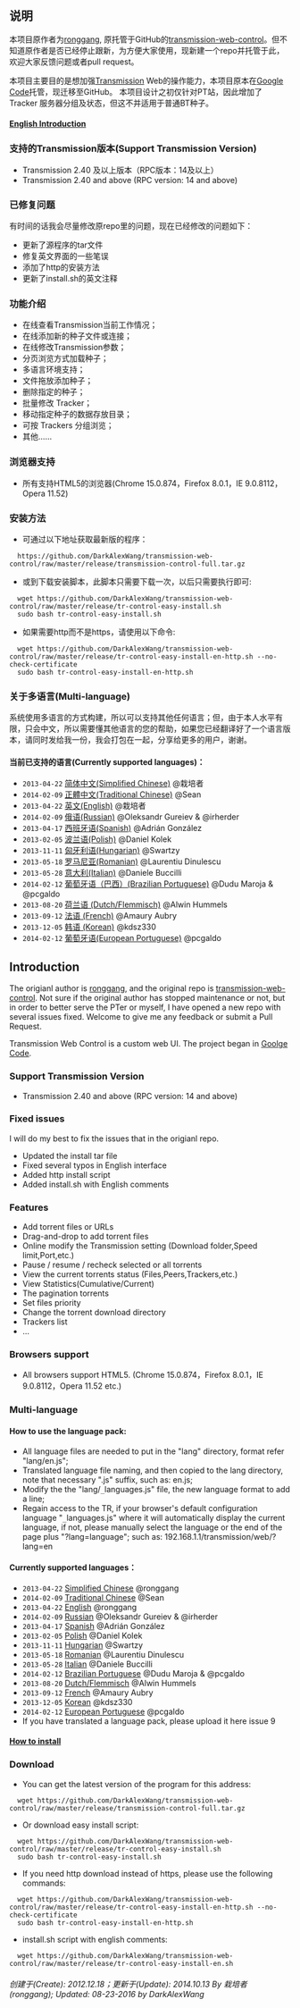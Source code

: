 说明
-----
本项目原作者为[ronggang](https://github.com/ronggang),
原托管于GitHub的[transmission-web-control](https://github.com/ronggang/transmission-web-control)。但不知道原作者是否已经停止跟新，为方便大家使用，现新建一个repo并托管于此，欢迎大家反馈问题或者pull
request。

本项目主要目的是想加强[Transmission](https://www.transmissionbt.com/) Web的操作能力，本项目原本在[Google Code](https://code.google.com/p/transmission-control/)托管，现迁移至GitHub。
本项目设计之初仅针对PT站，因此增加了 Tracker 服务器分组及状态，但这不并适用于普通BT种子。

#### [English Introduction](#introduction)

### 支持的Transmission版本(Support Transmission Version)
 - Transmission 2.40 及以上版本（RPC版本：14及以上）
 - Transmission 2.40 and above (RPC version: 14 and above)

### 已修复问题
有时间的话我会尽量修改原repo里的问题，现在已经修改的问题如下：
 - 更新了源程序的tar文件
 - 修复英文界面的一些笔误
 - 添加了http的安装方法
 - 更新了install.sh的英文注释

### 功能介绍
 - 在线查看Transmission当前工作情况；
 - 在线添加新的种子文件或连接；
 - 在线修改Transmission参数；
 - 分页浏览方式加载种子；
 - 多语言环境支持；
 - 文件拖放添加种子；
 - 删除指定的种子；
 - 批量修改 Tracker；
 - 移动指定种子的数据存放目录；
 - 可按 Trackers 分组浏览；
 - 其他……

### 浏览器支持
 - 所有支持HTML5的浏览器(Chrome 15.0.874，Firefox 8.0.1，IE 9.0.8112，Opera 11.52)

### 安装方法
 - 可通过以下地址获取最新版的程序：
~~~
  https://github.com/DarkAlexWang/transmission-web-control/raw/master/release/transmission-control-full.tar.gz
~~~
 - 或到下载安装脚本，此脚本只需要下载一次，以后只需要执行即可:
~~~
  wget https://github.com/DarkAlexWang/transmission-web-control/raw/master/release/tr-control-easy-install.sh
  sudo bash tr-control-easy-install.sh
~~~
 - 如果需要http而不是https，请使用以下命令:
~~~
  wget https://github.com/DarkAlexWang/transmission-web-control/raw/master/release/tr-control-easy-install-en-http.sh --no-check-certificate
  sudo bash tr-control-easy-install-en-http.sh
~~~

### 关于多语言(Multi-language)
系统使用多语言的方式构建，所以可以支持其他任何语言；但，由于本人水平有限，只会中文，所以需要懂其他语言的您的帮助，如果您已经翻译好了一个语言版本，请同时发给我一份，我会打包在一起，分享给更多的用户，谢谢。

#### 当前已支持的语言(Currently supported languages)：
 - `2013-04-22` [简体中文(Simplified Chinese)](https://github.com/ronggang/transmission-web-control/raw/master/src/tr-web-control/lang/zh-CN.js) @栽培者
 - `2014-02-09` [正體中文(Traditional Chinese)](https://github.com/ronggang/transmission-web-control/raw/master/src/tr-web-control/lang/zh-TW.js) @Sean
 - `2013-04-22` [英文(English)](https://github.com/ronggang/transmission-web-control/raw/master/src/tr-web-control/lang/en.js) @栽培者
 - `2014-02-09` [俄语(Russian)](https://github.com/ronggang/transmission-web-control/raw/master/src/tr-web-control/lang/ru.js) @Oleksandr Gureiev & @irherder
 - `2013-04-17` [西班牙语(Spanish)](https://github.com/ronggang/transmission-web-control/raw/master/src/tr-web-control/lang/es.js) @Adrián González
 - `2013-02-05` [波兰语(Polish)](https://github.com/ronggang/transmission-web-control/raw/master/src/tr-web-control/lang/pl.js) @Daniel Kolek
 - `2013-11-11` [匈牙利语(Hungarian)](https://github.com/ronggang/transmission-web-control/raw/master/src/tr-web-control/lang/hu.js) @Swartzy
 - `2013-05-18` [罗马尼亚(Romanian)](https://github.com/ronggang/transmission-web-control/raw/master/src/tr-web-control/lang/ro.js) @Laurentiu Dinulescu
 - `2013-05-28` [意大利(Italian)](https://github.com/ronggang/transmission-web-control/raw/master/src/tr-web-control/lang/it.js) @Daniele Buccilli
 - `2014-02-12` [葡萄牙语（巴西）(Brazilian Portuguese)](https://github.com/ronggang/transmission-web-control/raw/master/src/tr-web-control/lang/pt-BR.js) @Dudu Maroja & @pcgaldo
 - `2013-08-20` [荷兰语 (Dutch/Flemmisch)](https://github.com/ronggang/transmission-web-control/raw/master/src/tr-web-control/lang/nl.js) @Alwin Hummels
 - `2013-09-12` [法语 (French)](https://github.com/ronggang/transmission-web-control/raw/master/src/tr-web-control/lang/fr.js) @Amaury Aubry
 - `2013-12-05` [韩语 (Korean)](https://github.com/ronggang/transmission-web-control/raw/master/src/tr-web-control/lang/ko.js) @kdsz330
 - `2014-02-12` [葡萄牙语(European Portuguese)](https://github.com/ronggang/transmission-web-control/raw/master/src/tr-web-control/lang/pt-PT.js) @pcgaldo


Introduction
-------------------
The origianl author is [ronggang](https://github.com/ronggang), and the original repo is [transmission-web-control](https://github.com/ronggang/transmission-web-control). Not sure if the original
author has stopped maintenance or not, but in order to better serve the PTer or
myself, I have opened a new repo with several issues fixed. Welcome to give me
any feedback or submit a Pull Request.

Transmission Web Control is a custom web UI. The project began in [Goolge Code](https://code.google.com/p/transmission-control/).

### Support Transmission Version
 - Transmission 2.40 and above (RPC version: 14 and above)

### Fixed issues
I will do my best to fix the issues that in the origianl repo.
 - Updated the install tar file
 - Fixed several typos in English interface
 - Added http install script
 - Added install.sh with English comments

### Features
 - Add torrent files or URLs
 - Drag-and-drop to add torrent files
 - Online modify the Transmission setting (Download folder,Speed ​​limit,Port,etc.)
 - Pause / resume / recheck selected or all torrents
 - View the current torrents status (Files,Peers,Trackers,etc.)
 - View Statistics(Cumulative/Current)
 - The pagination torrents
 - Set files priority
 - Change the torrent download directory
 - Trackers list
 - ...

### Browsers support
 - All browsers support HTML5. (Chrome 15.0.874，Firefox 8.0.1，IE 9.0.8112，Opera 11.52 etc.)

### Multi-language
#### How to use the language pack:
 - All language files are needed to put in the "lang" directory, format refer "lang/en.js";
 - Translated language file naming, and then copied to the lang directory, note that necessary ".js" suffix, such as: en.js;
 - Modify the the "lang/`_`languages.js" file, the new language format to add a line;
 - Regain access to the TR, if your browser's default configuration language "`_`languages.js" where it will automatically display the current language, if not, please manually select the language or the end of the page plus "?lang=language"; such as: 192.168.1.1/transmission/web/?lang=en

#### Currently supported languages：
 - `2013-04-22` [Simplified Chinese](https://github.com/ronggang/transmission-web-control/raw/master/src/tr-web-control/lang/zh-CN.js) @ronggang
 - `2014-02-09` [Traditional Chinese](https://github.com/ronggang/transmission-web-control/raw/master/src/tr-web-control/lang/zh-TW.js) @Sean
 - `2013-04-22` [English](https://github.com/ronggang/transmission-web-control/raw/master/src/tr-web-control/lang/en.js) @ronggang
 - `2014-02-09` [Russian](https://github.com/ronggang/transmission-web-control/raw/master/src/tr-web-control/lang/ru.js) @Oleksandr Gureiev & @irherder
 - `2013-04-17` [Spanish](https://github.com/ronggang/transmission-web-control/raw/master/src/tr-web-control/lang/es.js) @Adrián González
 - `2013-02-05` [Polish](https://github.com/ronggang/transmission-web-control/raw/master/src/tr-web-control/lang/pl.js) @Daniel Kolek
 - `2013-11-11` [Hungarian](https://github.com/ronggang/transmission-web-control/raw/master/src/tr-web-control/lang/hu.js) @Swartzy
 - `2013-05-18` [Romanian](https://github.com/ronggang/transmission-web-control/raw/master/src/tr-web-control/lang/ro.js) @Laurentiu Dinulescu
 - `2013-05-28` [Italian](https://github.com/ronggang/transmission-web-control/raw/master/src/tr-web-control/lang/it.js) @Daniele Buccilli
 - `2014-02-12` [Brazilian Portuguese](https://github.com/ronggang/transmission-web-control/raw/master/src/tr-web-control/lang/pt-BR.js) @Dudu Maroja & @pcgaldo
 - `2013-08-20` [Dutch/Flemmisch](https://github.com/ronggang/transmission-web-control/raw/master/src/tr-web-control/lang/nl.js) @Alwin Hummels
 - `2013-09-12` [French](https://github.com/ronggang/transmission-web-control/raw/master/src/tr-web-control/lang/fr.js) @Amaury Aubry
 - `2013-12-05` [Korean](https://github.com/ronggang/transmission-web-control/raw/master/src/tr-web-control/lang/ko.js) @kdsz330
 - `2014-02-12` [European Portuguese](https://github.com/ronggang/transmission-web-control/raw/master/src/tr-web-control/lang/pt-PT.js) @pcgaldo
 - If you have translated a language pack, please upload it here issue 9

#### [How to install](https://code.google.com/p/transmission-control/wiki/Install#1._Automatic_Installation_(Linux))

### Download
 - You can get the latest version of the program for this address:
~~~
  wget https://github.com/DarkAlexWang/transmission-web-control/raw/master/release/transmission-control-full.tar.gz
~~~
 - Or download easy install script:
~~~
  wget https://github.com/DarkAlexWang/transmission-web-control/raw/master/release/tr-control-easy-install.sh
  sudo bash tr-control-easy-install.sh
~~~
 - If you need http download instead of https, please use the following
     commands:
~~~
  wget https://github.com/DarkAlexWang/transmission-web-control/raw/master/release/tr-control-easy-install-en-http.sh --no-check-certificate
  sudo bash tr-control-easy-install-en-http.sh
~~~
 - install.sh script with english comments:
~~~
  wget https://github.com/DarkAlexWang/transmission-web-control/raw/master/release/tr-control-easy-install-en.sh
~~~

###### 创建于(Create): 2012.12.18；更新于(Update): 2014.10.13 By 栽培者(ronggang); Updated: 08-23-2016 by DarkAlexWang  ######
